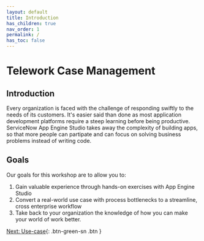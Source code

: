 ```yaml
---
layout: default
title: Introduction
has_children: true
nav_order: 1
permalink: /
has_toc: false
---
```

# Telework Case Management

## Introduction

Every organization is faced with the challenge of responding swiftly to the needs of its customers. It's easier said than done as most application development platforms require a steep learning before being productive. ServiceNow App Engine Studio takes away the complexity of building apps, so that more people can partipate and can focus on solving business problems instead of writing code.

## Goals

Our goals for this workshop are to allow you to:

1. Gain valuable experience through hands-on exercises with App Engine Studio
2. Convert a real-world use case with process bottlenecks to a streamline, cross enterprise workflow
3. Take back to your organization the knowledge of how you can make your world of work better.


[Next: Use-case](/docs/Part_0/Part_0.1_Use-case.md){: .btn-green-sn .btn }


<script>

    const navList =  = document.querySelector('.nav-list');

let listItemToggleDarkMode = document.createElement("li");
listItemToggleDarkMode.innerHTML = "Light/Dark Mode ";
navList.appendChild(listItemToggleDarkMode);

jtd.addEvent(listItemToggleDarkMode, 'click', function(){
  if (jtd.getTheme() === 'dark') {
    jtd.setTheme('light');
    listItemToggleDarkMode.textContent = 'Preview dark color scheme';
  } else {
    jtd.setTheme('dark');
    listItemToggleDarkMode.textContent = 'Return to the light side';
  }
});
//const toggleDarkMode = document.querySelector('.js-toggle-dark-mode');

</script>